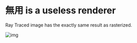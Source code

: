 # 無用 is a useless renderer

Ray Traced image has the exactly same result as rasterized.

![img](https://i.imgur.com/NNrqwKq.png)
